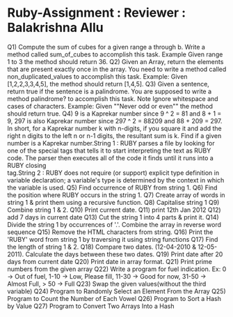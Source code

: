 # Ruby-Assignment : Reviewer : Balakrishna Allu 
Q1) Compute the sum of cubes for a given range a through b. Write a method called sum_of_cubes to accomplish this task. Example Given range 1 to 3 the method should return 36.
Q2) Given an Array, return the elements that are present exactly once in the array. You need to write a method called non_duplicated_values to accomplish this task. 
Example: Given [1,2,2,3,3,4,5], the method should return [1,4,5].
Q3) Given a sentence, return true if the sentence is a palindrome. You are supposed to write a method palindrome? to accomplish this task.
Note Ignore whitespace and cases of characters. Example: Given ""Never odd or even"" the method should return true.
Q4) 9 is a Kaprekar number since 9 ^ 2 = 81 and 8 + 1 = 9, 297 is also Kaprekar number since 297 ^ 2 = 88209 and 88 + 209 = 297. 
In short, for a Kaprekar number k with n-digits, if you square it and add the right n digits to the left n or n-1 digits, the resultant sum is k. Find if a given number is a Kaprekar number.String 1 :
RUBY parses a file by looking for <br/> one of the special tags that tells it to start interpreting the text as RUBY code. The parser then executes all of the code it finds until it runs into a RUBY closing <br/> tag.String 2 :
RUBY does not require (or support) explicit type definition in variable declaration; a variable's type is determined by the context in which the variable is used.
Q5) Find occurrence of RUBY from string 1.
Q6) Find the position where RUBY occurs in the string 1.
Q7) Create array of words in string 1 & print them using a recursive function.
Q8) Capitalise string 1
Q9) Combine string 1 & 2.
Q10) Print current date.
Q11) print 12th Jan 2012
Q12) add 7 days in current date
Q13) Cut the string 1 into 4 parts & print it.
Q14) Divide the string 1 by occurrences of '.'. Combine the array in reverse word sequence
Q15) Remove the HTML characters from string.
Q16) Print the 'RUBY' word from string 1 by traversing it using string functions
Q17) Find the length of string 1 & 2.
Q18) Compare two dates. (12-04-2010 & 12-05-2011). Calculate the days between these two dates.
Q19) Print date after 20 days from current date
Q20) Print date in array format.
Q21) Print prime numbers from the given array
Q22) Write a program for fuel indication.
Ex: 0 -> Out of fuel, 1-10 -> Low, Please fill, 11-30 -> Good for now, 31-50 -> Almost Full, > 50 -> Full
Q23) Swap the given values(without the third variable)
Q24) Program to Randomly Select an Element From the Array
Q25) Program to Count the Number of Each Vowel
Q26) Program to Sort a Hash by Value
Q27) Program to Convert Two Arrays Into a Hash
